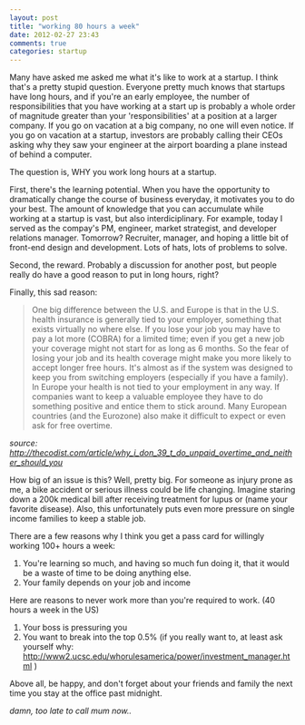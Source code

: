 ```yaml
---
layout: post
title: "working 80 hours a week"
date: 2012-02-27 23:43
comments: true
categories: startup
---
```


Many have asked me asked me what it's like to work at a startup. I think that's a pretty stupid question. Everyone pretty much knows that startups have long hours, and if you're an early employee, the number of responsibilities that you have working at a start up is probably a whole order of magnitude greater than your 'responsibilities' at a position at a larger company. If you go on vacation at a big company, no one will even notice. If you go on vacation at a startup, investors are probably calling their CEOs asking why they saw your engineer at the airport boarding a plane instead of behind a computer. 

The question is, WHY you work long hours at a startup. 
<!--more-->
First, there's the learning potential. When you have the opportunity to dramatically change the course of business everyday, it motivates you to do your best. The amount of knowledge that you can accumulate while working at a startup is vast, but also interdiciplinary. For example, today I served as the compay's PM, engineer, market strategist, and developer relations manager. Tomorrow? Recruiter, manager, and hoping a little bit of front-end design and development. Lots of hats, lots of problems to solve.

Second, the reward. Probably a discussion for another post, but people really do have a good reason to put in long hours, right?

Finally, this sad reason:

> One big difference between the U.S. and Europe is that in the U.S. health insurance is generally tied to your employer, something that exists virtually no where else. If you lose your job you may have to pay a lot more (COBRA) for a limited time; even if you get a new job your coverage might not start for as long as 6 months. So the fear of losing your job and its health coverage might make you more likely to accept longer free hours. It's almost as if the system was designed to keep you from switching employers (especially if you have a family). In Europe your health is not tied to your employment in any way. If companies want to keep a valuable employee they have to do something positive and entice them to stick around. Many European countries (and the Eurozone) also make it difficult to expect or even ask for free overtime.

*source: <http://thecodist.com/article/why_i_don_39_t_do_unpaid_overtime_and_neither_should_you>*

How big of an issue is this? Well, pretty big. For someone as injury prone as me, a bike accident or serious illness could be life changing. Imagine staring down a 200k medical bill after receiving treatment for lupus or (name your favorite disease). Also, this unfortunately puts even more pressure on single income families to keep a stable job. 

There are a few reasons why I think you get a pass card for willingly working 100+ hours a week:

1. You're learning so much, and having so much fun doing it, that it would be a waste of time to be doing anything else. 
2. Your family depends on your job and income

Here are reasons to never work more than you're required to work. (40 hours a week in the US)

1. Your boss is pressuring you
2. You want to break into the top 0.5% (if you really want to, at least ask yourself why: <http://www2.ucsc.edu/whorulesamerica/power/investment_manager.html> )

Above all, be happy, and don't forget about your friends and family the next time you stay at the office past midnight.

*damn, too late to call mum now..*
